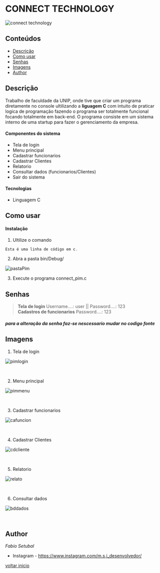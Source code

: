 # CONNECT TECHNOLOGY 

![connect technology](https://user-images.githubusercontent.com/117052477/199320392-c2a2da30-a72d-42a5-99cc-9b3aa7654cd0.jpeg)

## Conteúdos
* [Descrição](#descrição)  
* [Como usar](#como-usar)
* [Senhas](#senhas)
* [Imagens](#imagens)
* [Author](#author)

## Descrição
Trabalho de faculdade da UNIP, onde tive que criar um programa diretamente no console ultilizando a **liguagem C** com intuito de praticar logica de programação fazendo o programa ser totalmente funcional focando totalmente em back-end. 
O programa consiste em um sistema interno de uma startup para fazer o gerenciamento da empresa. 

#### Componentes do sistema
* Tela de login
* Menu principal
* Cadastrar funcionarios
* Cadastrar Clientes
* Relatorio
* Consultar dados (funcionarios/Clientes)
* Sair do sistema

#### Tecnologias
* Linguagem C

## Como usar
#### Instalação

1. Ultilize o comando 

~~~C
Esta é uma linha de código em c.
~~~

2. Abra a pasta bin/Debug/

![pastaPim](https://user-images.githubusercontent.com/117052477/199338382-ecab02d9-1b23-43f7-a5de-fc143d99bd9a.jpeg)

3. Execute o programa connect_pim.c


## Senhas
><b>Tela de login</b>  Username....: user || Password....: 123 <br>
><b>Cadastros de funcionarios</b> Password....: 123
##### para a alteração da senha faz-se nescessario mudar no codigo fonte

## Imagens
1. Tela de login

![pimlogin](https://user-images.githubusercontent.com/117052477/199342128-531ebe99-9e86-4a3d-aff9-b92f8879cf50.jpeg)

<br>

2. Menu principal

![pimmenu](https://user-images.githubusercontent.com/117052477/199342466-fc387d1c-a4aa-40b3-a498-d174f9313223.jpeg)

<br>

3. Cadastrar funcionarios

![cafuncion](https://user-images.githubusercontent.com/117052477/199342874-89efe624-2e9e-4a1d-bdaa-26ef28afa750.jpeg)

<br>

4. Cadastrar Clientes

![cdcliente](https://user-images.githubusercontent.com/117052477/199343242-0a5df796-73b4-4ca6-a515-66e47ca44f22.jpeg)

<br>

5. Relatorio

![relato](https://user-images.githubusercontent.com/117052477/199343616-c0a0abb0-c9d6-4823-96b6-318035e98abf.jpeg)

<br>

6. Consultar dados

![bddados](https://user-images.githubusercontent.com/117052477/199344042-b3ad9b2f-4b52-4bc8-86ce-a4e7a90e3064.jpeg)

<br>

## Author
_Fabio Setubal_
* Instagram - <https://www.instagram.com/m.s.j_desenvolvedor/>

[voltar inicio](#connect-technology)
